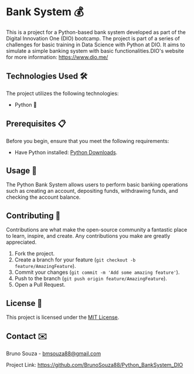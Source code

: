 <h1>Bank System 💰</h1>

<p>This is a project for a Python-based bank system developed as part of the Digital Innovation One (DIO) bootcamp. The project is part of a series of challenges for basic training in Data Science with Python at DIO. It aims to simulate a simple banking system with basic functionalities.DIO's website for more information: <a href="https://www.dio.me/">https://www.dio.me/</a></p>

<h2>Technologies Used 🛠️</h2>

<p>The project utilizes the following technologies:</p>

<ul>
  <li>Python 🐍</li>
</ul>

<h2>Prerequisites 📋</h2>

<p>Before you begin, ensure that you meet the following requirements:</p>

<ul>
  <li>Have Python installed: <a href="https://www.python.org/downloads/">Python Downloads</a>.</li>
</ul>

<h2>Usage 🚀</h2>

<p>The Python Bank System allows users to perform basic banking operations such as creating an account, depositing funds, withdrawing funds, and checking the account balance.</p>

<h2>Contributing 🤝</h2>

<p>Contributions are what make the open-source community a fantastic place to learn, inspire, and create. Any contributions you make are greatly appreciated.</p>

<ol>
  <li>Fork the project.</li>
  <li>Create a branch for your feature (<code>git checkout -b feature/AmazingFeature</code>).</li>
  <li>Commit your changes (<code>git commit -m 'Add some amazing feature'</code>).</li>
  <li>Push to the branch (<code>git push origin feature/AmazingFeature</code>).</li>
  <li>Open a Pull Request.</li>
</ol>

<h2>License 📄</h2>

<p>This project is licensed under the <a href="LICENSE">MIT License</a>.</p>

<h2>Contact ✉️</h2>

<p>Bruno Souza - <a href="mailto:bmsouza88@gmail.com">bmsouza88@gmail.com</a></p>

<p>Project Link: <a href="https://github.com/BrunoSouza88/Python_BankSystem_DIO">https://github.com/BrunoSouza88/Python_BankSystem_DIO</a></p>
